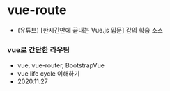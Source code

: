 # vue-route
* (유튜브) [한시간만에 끝내는 Vue.js 입문] 강의 학습 소스

### vue로 간단한 라우팅
* vue, vue-router, BootstrapVue
* vue life cycle 이해하기
* 2020.11.27 
